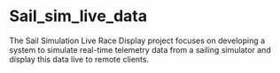 # Sail_sim_live_data
The Sail Simulation Live Race Display project focuses on developing a system to simulate real-time telemetry data from a sailing simulator and display this data live to remote clients.
